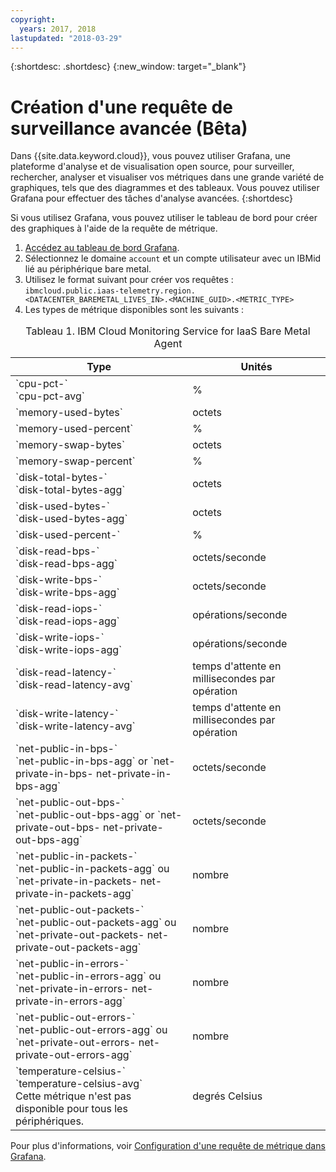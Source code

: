 ```yaml
---
copyright:
  years: 2017, 2018
lastupdated: "2018-03-29"
---
```


{:shortdesc: .shortdesc}
{:new_window: target="_blank"}

# Création d'une requête de surveillance avancée (Bêta)

Dans {{site.data.keyword.cloud}}, vous pouvez utiliser Grafana, une plateforme d'analyse et de visualisation open source, pour surveiller, rechercher, analyser et visualiser vos métriques dans une grande variété de graphiques, tels que des diagrammes et des tableaux. Vous pouvez utiliser Grafana pour effectuer des tâches d'analyse avancées.
{:shortdesc}

Si vous utilisez Grafana, vous pouvez utiliser le tableau de bord pour créer des graphiques à l'aide de la requête de métrique. 
1. [Accédez au tableau de bord Grafana](https://console.bluemix.net/docs/services/cloud-monitoring/grafana/navigating_grafana.html#navigating_grafana).
2. Sélectionnez le domaine `account` et un compte utilisateur avec un IBMid lié au périphérique bare metal.  
3. Utilisez le format suivant pour créer vos requêtes :
`ibmcloud.public.iaas-telemetry.region.<DATACENTER_BAREMETAL_LIVES_IN>.<MACHINE_GUID>.<METRIC_TYPE>`
4. Les types de métrique disponibles sont les suivants :
<table>
   <CAPTION>Tableau 1. IBM Cloud Monitoring Service for IaaS Bare Metal Agent</CAPTION>
   <THEAD>
   <TR>
   <th>Type</th>
     <th>Unités</th>
   </TR>
   </THEAD>
   <TBODY>
     <tr>
       <td>`cpu-pct-<id>`<br>`cpu-pct-avg`</td>
       <td>%</td>
     </tr>
     <tr>
       <td>`memory-used-bytes`</td>
       <td>octets</td>
     </tr>
   <tr>
       <td>`memory-used-percent`</td>
       <td>%</td>
     </tr>
     <tr>
       <td>`memory-swap-bytes`</td>
       <td>octets</td>
     </tr>
     <tr>
       <td>`memory-swap-percent`</td>
       <td>%</td>
     </tr>
     <tr>
       <td>`disk-total-bytes-<id>` <br>`disk-total-bytes-agg`</td>
       <td>octets</td>
     </tr>
     <tr>
       <td>`disk-used-bytes-<id>` <br>`disk-used-bytes-agg`</td>
       <td>octets</td>
     </tr>
   <tr>
       <td>`disk-used-percent-<id>`</td>
       <td>%</td>
     </tr>
     <tr>
       <td>`disk-read-bps-<id>` <br>`disk-read-bps-agg`</td>
       <td>octets/seconde</td>
     </tr>
     <tr>
       <td>`disk-write-bps-<id>`<br>`disk-write-bps-agg`</td>
       <td>octets/seconde</td>
     </tr>
     <tr>
       <td>`disk-read-iops-<id>`<br>`disk-read-iops-agg`</td>
       <td>opérations/seconde</td>
     </tr>
      <tr>
       <td>`disk-write-iops-<id>`<br>`disk-write-iops-agg`</td>
       <td>opérations/seconde</td>
     </tr>
     <tr>
       <td>`disk-read-latency-<id>`<br>`disk-read-latency-avg`</td>
       <td>temps d'attente en millisecondes par opération</td>
     </tr>
    <tr>
       <td>`disk-write-latency-<id>`<br>`disk-write-latency-avg`</td>
       <td>temps d'attente en millisecondes par opération</td>
     </tr>
     <tr>
       <td>`net-public-in-bps-<id>`<br>`net-public-in-bps-agg` or `net-private-in-bps-<id>
net-private-in-bps-agg`</td>
       <td>octets/seconde</td>
     </tr>
      <tr>
       <td>`net-public-out-bps-<id>`<br>`net-public-out-bps-agg` or `net-private-out-bps-<id>
net-private-out-bps-agg`</td>
       <td>octets/seconde</td>
     </tr>
     <tr>
       <td>`net-public-in-packets-<id>`<br>`net-public-in-packets-agg` ou `net-private-in-packets-<id> net-private-in-packets-agg`</td>
       <td>nombre</td>
     </tr>
   <tr>
       <td>`net-public-out-packets-<id>`<br>`net-public-out-packets-agg` ou `net-private-out-packets-<id> net-private-out-packets-agg`</td>
       <td>nombre</td>
     </tr>
   <tr>
       <td>`net-public-in-errors-<id>` <br>`net-public-in-errors-agg` ou `net-private-in-errors-<id> net-private-in-errors-agg`</td>
       <td>nombre</td>
     </tr>
      <tr>
       <td>`net-public-out-errors-<id>` <br>`net-public-out-errors-agg` ou `net-private-out-errors-<id> net-private-out-errors-agg`</td>
       <td>nombre</td>
     </tr>
    <tr>
       <td>`temperature-celsius-<id>` <br>`temperature-celsius-avg`
         <br>Cette métrique n'est pas disponible pour tous les périphériques. </td>
       <td>degrés Celsius</td>
     </tr>
   </TBODY>
   </table>

Pour plus d'informations, voir [Configuration d'une requête de métrique dans Grafana](https://console.bluemix.net/docs/services/cloud-monitoring/grafana/define_query.html#define_query).
